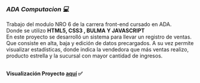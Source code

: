<h3><i> ADA Computacion 💻 </h3></i> 
Trabajo del modulo NRO 6 de la carrera front-end cursado en ADA.<br>
Donde se utilizo <b>HTML5, CSS3 , BULMA Y JAVASCRIPT</b> <br>
En este proyecto se desarrolló un sistema para llevar un registro de ventas. 
Que consiste en alta, baja y edición de datos precargados. A su vez permite visualizar estadísticas, donde indica la vendedora que más ventas realizo, producto estrella y la sucursal con mayor cantidad de ingresos. 

<br>
<br>

 <b>Visualización Proyecto<b>  <a href="">aquí</a> :white_check_mark: <br><br>
  
